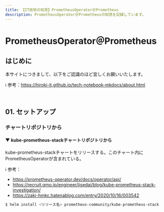 ```yaml
---
title: 【IT技術の知見】PrometheusOperator＠Prometheus
description: PrometheusOperator＠Prometheusの知見を記録しています。
---
```


# PrometheusOperator＠Prometheus

## はじめに

本サイトにつきまして、以下をご認識のほど宜しくお願いいたします。

ℹ️ 参考：https://hiroki-it.github.io/tech-notebook-mkdocs/about.html

<br>

## 01. セットアップ

### チャートリポジトリから

#### ▼ kube-prometheus-stackチャートリポジトリから

kube-prometheus-stackチャートをリリースする。このチャート内にPrometheusOperatorが含まれている。

ℹ️ 参考：

- https://prometheus-operator.dev/docs/operator/api/
- https://recruit.gmo.jp/engineer/jisedai/blog/kube-prometheus-stack-investigation/
- https://zaki-hmkc.hatenablog.com/entry/2020/10/16/003542

```bash
$ helm install <リリース名> prometheus-community/kube-prometheus-stack
```

<br>

